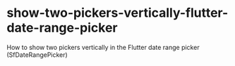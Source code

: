 # show-two-pickers-vertically-flutter-date-range-picker
How to show two pickers vertically in the Flutter date range picker (SfDateRangePicker)

